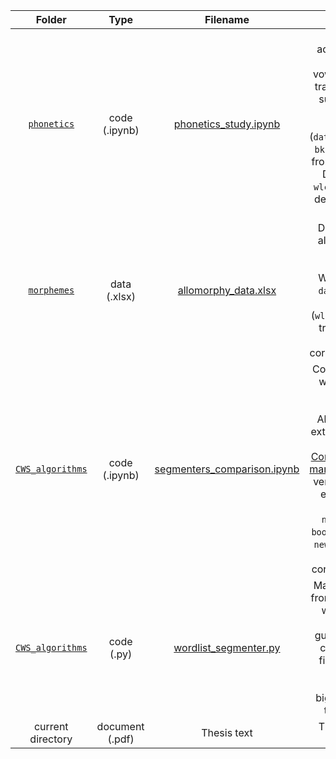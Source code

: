 | Folder | Type        | Filename           | Description  |
|:-------------:|:-------------:|:-------------:|:-----:|
| [`phonetics`](phonetics) | code (.ipynb) | [phonetics_study.ipynb](phonetics/phonetics_study.ipynb) | Study of the phonetic adaptation of the Russian consonantal clusters, vowels and stress-to-tone transformations. Based on subset of Wikidata items filtered by BKRS and manually (`data_translit_cleared.csv`, `bkrs_epentheses.csv`), and from the Chinese Loanword Dictionary (`wlc_cd.csv`, `wlc_cd_epentheses.csv`, for details, see corresponding [README](../data) file) |
| [`morphemes`](morphemes) | data (.xlsx) |[allomorphy_data.xlsx](morphemes/allomorphy_data.xlsx)   | Data used in study of the allomorphy adaptation of the Russian stems in Chinese. Based on Wikipedia dataset (input: `data_total.csv`) Chinese Loanword Dictionary (`wlc_cd.csv`) and the official transliteration guidelines (for details, see corresponding [README](../data) file) |
| [`CWS_algorithms`](CWS_algorithms) | code (.ipynb) | [segmenters_comparison.ipynb](CWS_algorithms/segmenters_comparison.ipynb) | Comparison of the Chinese word segmenters for the task of the Russian loanword detection. Algorithms used: wordlist extractor (see below); [jieba](https://github.com/fxsjy/jieba); [PKUSEG](https://github.com/lancopku/pkuseg-python); [Stanford CoreNLPTokenizer](https://stanfordnlp.github.io/CoreNLP/) (use this [manual](https://github.com/nltk/nltk/pull/1735) to install the working version). The data used for evaluation and analysis: `books_subset.csv`, `newspapers_subset.csv`, `books_subset_analyzed.csv`, `news_subset_analyzed.csv`. For details, see corresponding [README](../data) file | 
| [`CWS_algorithms`](CWS_algorithms) | code (.py) | [wordlist_segmenter.py](CWS_algorithms/wordlist_segmenter.py) | Manually created extractor from the [wordlist](../data/long_propers_list.txt). The list of words is taken from the official transliteration guidelines (for details, see corresponding [README](../data) file). The principle of the extractor is based on greedy search of the biggest matching string in the Chinese sentence. |
| current directory | document (.pdf) | Thesis text | The full text of the thesis (under preparation) |
